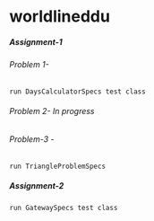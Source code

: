 # worldlineddu
##### Assignment-1
###### Problem 1- 
    run DaysCalculatorSpecs test class
###### Problem 2- In progress
###### Problem-3 - 
    run TriangleProblemSpecs
##### Assignment-2
    run GatewaySpecs test class
    
